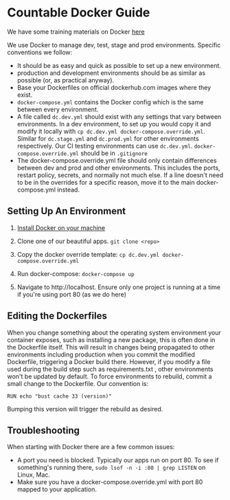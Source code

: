 
# Countable Docker Guide

We have some training materials on Docker [here](./DOCKER_TRAINING.md)

We use Docker to manage dev, test, stage and prod environments. Specific conventions we follow:

  * It should be as easy and quick as possible to set up a new environment.
  * production and development environments should be as similar as possible (or, as practical anyway).
  * Base your Dockerfiles on official dockerhub.com images where they exist.
  * `docker-compose.yml` contains the Docker config which is the same between every environment.
  * A file called `dc.dev.yml` should exist with any settings that vary between environments. In a dev environment, to set up you would copy it and modify it locally with `cp dc.dev.yml docker-compose.override.yml`. Similar for `dc.stage.yml` and `dc.prod.yml` for other environments respectively. Our CI testing environments can use `dc.dev.yml`. `docker-compose.override.yml` should be in `.gitignore`
  * The docker-compose.override.yml file should only contain differences between dev and prod and other environments. This includes the ports, restart policy, secrets, and normally not much else. If a line doesn't need to be in the overrides for a specific reason, move it to the main docker-compose.yml instead.

## Setting Up An Environment

1. [Install Docker on your machine](https://docs.docker.com/engine/installation/)

2. Clone one of our beautiful apps. `git clone <repo>`

3. Copy the docker override template: `cp dc.dev.yml docker-compose.override.yml`

4. Run docker-compose: `docker-compose up`

5. Navigate to http://localhost. Ensure only one project is running at a time if you're using port 80 (as we do here)


## Editing the Dockerfiles

When you change something about the operating system environment your container exposes, such as installing a new package, this is often done in the Dockerfile itself. This will result in changes being propagated to other environments including production when you commit the modified Dockerfile, triggering a Docker build there. However, if you modify a file used during the build step such as requirements.txt , other environments won't be updated by default. To force environments to rebuild, commit a small change to the Dockerfile. Our convention is:

```
RUN echo "bust cache 33 (version)"
```

Bumping this version will trigger the rebuild as desired.

## Troubleshooting

When starting with Docker there are a few common issues:

  * A port you need is blocked. Typically our apps run on port 80. To see if something's running there, `sudo lsof -n -i :80 | grep LISTEN` on Linux, Mac.
  * Make sure you have a docker-compose.override.yml with port 80 mapped to your application.
